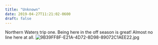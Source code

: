 ```yaml
---
title: "Unknown"
date: 2019-04-27T11:21:02-0600
draft: false
---
```


Northern Waters trip one. Being here in the off season is great! Almost no line here at all. ![9B39FF8F-E21A-4D72-8D98-89072C1AEE22.jpg](http://ianwhitney.micro.blog/uploads/2019/8cc0a96eed.jpg)
